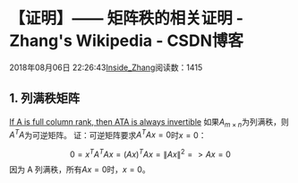 
# 【证明】—— 矩阵秩的相关证明 - Zhang's Wikipedia - CSDN博客


2018年08月06日 22:26:43[Inside_Zhang](https://me.csdn.net/lanchunhui)阅读数：1415



## 1. 列满秩矩阵
[If A is full column rank, then ATA is always invertible](https://math.stackexchange.com/questions/632525/if-a-is-full-column-rank-then-ata-is-always-invertible)
如果$A_{m\times n}$为列满秩，则$A^TA$为可逆矩阵。
证：可逆矩阵要求$A^TAx=0$时$x=0$：

$$
0=x^TA^TAx=(Ax)^TAx=\|Ax\|^2 => Ax=0
$$
因为 A 列满秩，所有$Ax=0$时，$x=0$。

